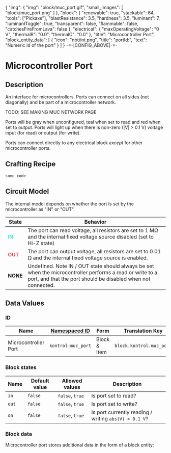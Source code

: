 {
    "img": {
        "img": "block/muc_port.gif",
        "small_images": [
            "block/muc_port.png"
        ]
    },
    "block": {
        "renewable": true,
        "stackable": 64,
        "tools": ["Pickaxe"],
        "blastResistance": 3.5,
        "hardness": 3.5,
        "luminant": 7,
        "luminantToggle": true,
        "transparent": false,
        "flammable": false,
        "catchesFireFromLava": false
    },
    "electrical": {
        "maxOperatingVoltage": "0 V",
        "thermalR": "0.0",
        "thermalC": "0.0"
    },
    "title": "Microcontroller Port",
    "block_entity_data": [
        {
            "icon": "nbt/int.png",
            "title": "portId:",
            "text": "Numeric id of the port"
        }
    ]
}
-=-|CONFIG_ABOVE|-=-


# Microcontroller Port

<ModInfoCard :img="img" :blockData="block" :electricalData="electrical" :title="title" />


## Description

An interface for microcontrollers. Ports can connect on all sides (not diagonally) and be part of a microcontroller network. 

TODO: SEE MAKING MUC NETWORK PAGE

Ports will be gray when unconfigured, teal when set to read and red when set to output. Ports will light up when there is non-zero (|V| > 0.1 V) voltage input (for read) or output (for write).

Ports can connect directly to any electrical block *except* for other microcontroller ports.


## Crafting Recipe


```
some code
```

## Circuit Model

<WikiImage :float="false" caption="Internal circuit model" src="/img/circuit/muc_port.png" />

The internal model depends on whether the port is set by the microcontroller as "IN" or "OUT".

| State | Behavior |
| --- | --- |
| <b style="color:#34ebe1">IN</b> | The port can read voltage, all resistors are set to 1 MΩ and the internal fixed voltage source disabled (set to Hi-Z state) |
| <b style="color:#e04c4c">OUT</b> | The port can output voltage, all resistors are set to 0.01 Ω and the internal fixed voltage source is enabled. |
| **NONE** | Undefined. Note IN / OUT state should always be set when the microcontroller performs a read or write to a port, and that the port should be disabled when not connected. |


## Data Values

### ID
| Name | [Namespaced ID](https://minecraft.fandom.com/wiki/Namespaced_ID) | Form | Translation Key |
| --- | --- | --- | --- |
| Microcontroller Port | `kontrol:muc_port` | Block & Item | `block.kontrol.muc_port` |

### Block states

| Name | Default value | Allowed values | Description |
| --- | --- | --- | --- |
| `in` | `false` | `false`, `true` | Is port set to read? |
| `out` | `false` | `false`, `true` | Is port set to write? |
| `on` | `false` | `false`, `true` | Is port currently reading / writing `abs(V) > 0.1 V`? |


### Block data

Microcontroller port stores additional data in the form of a block entity:

<WikiTree icon="nbt/compound.png" :data="block_entity_data" :inherit="['electricalBlockEntity']" title="<b>Block entity data</b>" />
